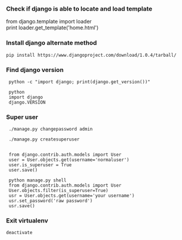### Check if django is able to locate and load template

from django.template import loader  
print loader.get_template('home.html')


### Install django alternate method
    
    pip install https://www.djangoproject.com/download/1.0.4/tarball/    


### Find django version 
     python -c "import django; print(django.get_version())"   
     
     python
     import django
     django.VERSION
     
### Super user
     ./manage.py changepassword admin
     
     ./manage.py createsuperuser
     
     
     from django.contrib.auth.models import User
     user = User.objects.get(username='normaluser')
     user.is_superuser = True
     user.save()
    
     python manage.py shell
     from django.contrib.auth.models import User
     User.objects.filter(is_superuser=True)
     usr = User.objects.get(username='your username')
     usr.set_password('raw password')
     usr.save()
     
### Exit virtualenv
    deactivate
